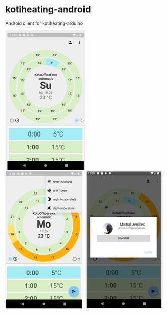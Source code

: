 # kotiheating-android

Android client for kotiheating-arduino  
  
![RemoteControlMain](./extras/screens/kh_main.png "RemoteControlMain")&nbsp;
![RemoteControlQuickOption](./extras/screens/kh_quick_option.png "RemoteControlQuickOption") &nbsp;
![RemoteControlUser](./extras/screens/kh_user.png "RemoteControlUser")&nbsp;<br/><br/>

